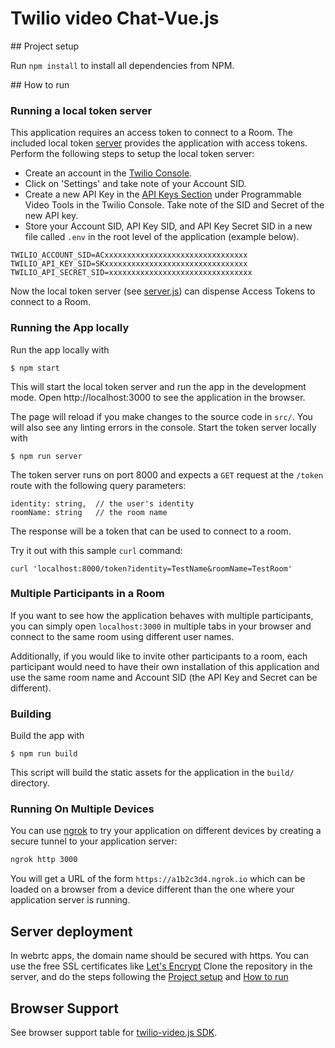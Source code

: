 # Twilio video Chat-Vue.js

<a name="project-setup">
## Project setup
</a>

Run `npm install` to install all dependencies from NPM.

<a name="how-to-run">
## How to run
</a>

### Running a local token server

This application requires an access token to connect to a Room. The included local token [server](server.js) provides the application with access tokens. Perform the following steps to setup the local token server:

- Create an account in the [Twilio Console](https://www.twilio.com/console).
- Click on 'Settings' and take note of your Account SID.
- Create a new API Key in the [API Keys Section](https://www.twilio.com/console/video/project/api-keys) under Programmable Video Tools in the Twilio Console. Take note of the SID and Secret of the new API key.
- Store your Account SID, API Key SID, and API Key Secret SID in a new file called `.env` in the root level of the application (example below).

```
TWILIO_ACCOUNT_SID=ACxxxxxxxxxxxxxxxxxxxxxxxxxxxxxxxx
TWILIO_API_KEY_SID=SKxxxxxxxxxxxxxxxxxxxxxxxxxxxxxxxx
TWILIO_API_SECRET_SID=xxxxxxxxxxxxxxxxxxxxxxxxxxxxxxxx
```

Now the local token server (see [server.js](server.js)) can dispense Access Tokens to connect to a Room.

### Running the App locally

Run the app locally with

```
$ npm start
```

This will start the local token server and run the app in the development mode. Open http://localhost:3000 to see the application in the browser.

The page will reload if you make changes to the source code in `src/`.
You will also see any linting errors in the console. Start the token server locally with

```
$ npm run server
```

The token server runs on port 8000 and expects a `GET` request at the `/token` route with the following query parameters:

```
identity: string,  // the user's identity
roomName: string   // the room name
```

The response will be a token that can be used to connect to a room.

Try it out with this sample `curl` command:

`curl 'localhost:8000/token?identity=TestName&roomName=TestRoom'`

### Multiple Participants in a Room

If you want to see how the application behaves with multiple participants, you can simply open `localhost:3000` in multiple tabs in your browser and connect to the same room using different user names.

Additionally, if you would like to invite other participants to a room, each participant would need to have their own installation of this application and use the same room name and Account SID (the API Key and Secret can be different).

### Building

Build the app with
```
$ npm run build
```
This script will build the static assets for the application in the `build/` directory.

### Running On Multiple Devices

You can use [ngrok](https://ngrok.com/) to try your application
on different devices by creating a secure tunnel to your application server:

```bash
ngrok http 3000
```

You will get a URL of the form `https://a1b2c3d4.ngrok.io` which can be loaded on a browser from a device
different than the one where your application server is running.

## Server deployment

In webrtc apps, the domain name should be secured with https.
You can use the free SSL certificates like [Let's Encrypt](https://letsencrypt.org/)
Clone the repository in the server, and do the steps following the [Project setup](#project-setup) and [How to run](#how-to-run)

## Browser Support

See browser support table for [twilio-video.js SDK](https://github.com/twilio/twilio-video.js/tree/master/#browser-support).